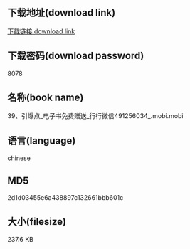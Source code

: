 ## 下载地址(download link)
[下载链接 download link](https://voluble-croquembouche-d321dc.netlify.app/?s=39%E3%80%81%E5%BC%95%E7%88%86%E7%82%B9_%E7%94%B5%E5%AD%90%E4%B9%A6%E5%85%8D%E8%B4%B9%E8%B5%A0%E9%80%81_%E8%A1%8C%E8%A1%8C%E5%BE%AE%E4%BF%A1491256034_.mobi)

## 下载密码(download password)
8078

## 名称(book name)
39、引爆点_电子书免费赠送_行行微信491256034_.mobi.mobi

## 语言(language)
chinese

## MD5
2d1d03455e6a438897c132661bbb601c

## 大小(filesize)
237.6 KB
